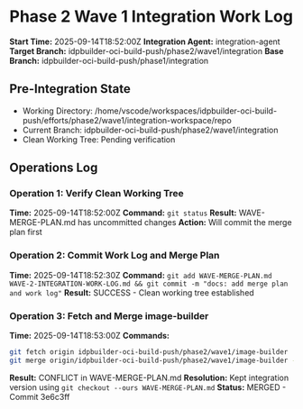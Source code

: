 # Phase 2 Wave 1 Integration Work Log
**Start Time:** 2025-09-14T18:52:00Z
**Integration Agent:** integration-agent
**Target Branch:** idpbuilder-oci-build-push/phase2/wave1/integration
**Base Branch:** idpbuilder-oci-build-push/phase1/integration

## Pre-Integration State
- Working Directory: /home/vscode/workspaces/idpbuilder-oci-build-push/efforts/phase2/wave1/integration-workspace/repo
- Current Branch: idpbuilder-oci-build-push/phase2/wave1/integration
- Clean Working Tree: Pending verification

## Operations Log

### Operation 1: Verify Clean Working Tree
**Time:** 2025-09-14T18:52:00Z
**Command:** `git status`
**Result:** WAVE-MERGE-PLAN.md has uncommitted changes
**Action:** Will commit the merge plan first

### Operation 2: Commit Work Log and Merge Plan
**Time:** 2025-09-14T18:52:30Z
**Command:** `git add WAVE-MERGE-PLAN.md WAVE-2-INTEGRATION-WORK-LOG.md && git commit -m "docs: add merge plan and work log"`
**Result:** SUCCESS - Clean working tree established

### Operation 3: Fetch and Merge image-builder
**Time:** 2025-09-14T18:53:00Z
**Commands:**
```bash
git fetch origin idpbuilder-oci-build-push/phase2/wave1/image-builder
git merge origin/idpbuilder-oci-build-push/phase2/wave1/image-builder --no-ff
```
**Result:** CONFLICT in WAVE-MERGE-PLAN.md
**Resolution:** Kept integration version using `git checkout --ours WAVE-MERGE-PLAN.md`
**Status:** MERGED - Commit 3e6c3ff
